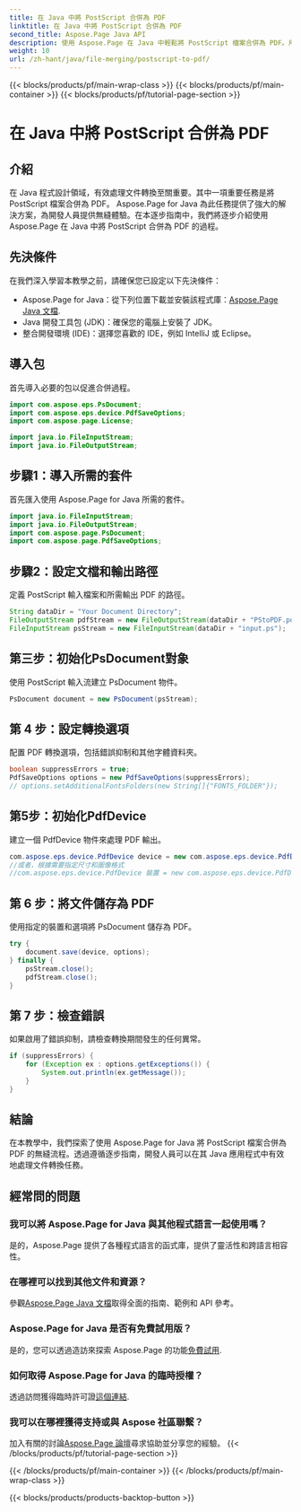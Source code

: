 ```yaml
---
title: 在 Java 中將 PostScript 合併為 PDF
linktitle: 在 Java 中將 PostScript 合併為 PDF
second_title: Aspose.Page Java API
description: 使用 Aspose.Page 在 Java 中輕鬆將 PostScript 檔案合併為 PDF。用於無縫文件轉換的綜合教學、常見問題和資源。
weight: 10
url: /zh-hant/java/file-merging/postscript-to-pdf/
---
```


{{< blocks/products/pf/main-wrap-class >}}
{{< blocks/products/pf/main-container >}}
{{< blocks/products/pf/tutorial-page-section >}}

# 在 Java 中將 PostScript 合併為 PDF

## 介紹
在 Java 程式設計領域，有效處理文件轉換至關重要。其中一項重要任務是將 PostScript 檔案合併為 PDF。 Aspose.Page for Java 為此任務提供了強大的解決方案，為開發人員提供無縫體驗。在本逐步指南中，我們將逐步介紹使用 Aspose.Page 在 Java 中將 PostScript 合併為 PDF 的過程。
## 先決條件
在我們深入學習本教學之前，請確保您已設定以下先決條件：
-  Aspose.Page for Java：從下列位置下載並安裝該程式庫：[Aspose.Page Java 文檔](https://reference.aspose.com/page/java/).
- Java 開發工具包 (JDK)：確保您的電腦上安裝了 JDK。
- 整合開發環境 (IDE)：選擇您喜歡的 IDE，例如 IntelliJ 或 Eclipse。
## 導入包
首先導入必要的包以促進合併過程。
```java
import com.aspose.eps.PsDocument;
import com.aspose.eps.device.PdfSaveOptions;
import com.aspose.page.License;

import java.io.FileInputStream;
import java.io.FileOutputStream;
```
## 步驟1：導入所需的套件
首先匯入使用 Aspose.Page for Java 所需的套件。
```java
import java.io.FileInputStream;
import java.io.FileOutputStream;
import com.aspose.page.PsDocument;
import com.aspose.page.PdfSaveOptions;
```
## 步驟2：設定文檔和輸出路徑
定義 PostScript 輸入檔案和所需輸出 PDF 的路徑。
```java
String dataDir = "Your Document Directory";
FileOutputStream pdfStream = new FileOutputStream(dataDir + "PStoPDF.pdf");
FileInputStream psStream = new FileInputStream(dataDir + "input.ps");
```
## 第三步：初始化PsDocument對象
使用 PostScript 輸入流建立 PsDocument 物件。
```java
PsDocument document = new PsDocument(psStream);
```
## 第 4 步：設定轉換選項
配置 PDF 轉換選項，包括錯誤抑制和其他字體資料夾。
```java
boolean suppressErrors = true;
PdfSaveOptions options = new PdfSaveOptions(suppressErrors);
// options.setAdditionalFontsFolders(new String[]{"FONTS_FOLDER"});
```
## 第5步：初始化PdfDevice
建立一個 PdfDevice 物件來處理 PDF 輸出。
```java
com.aspose.eps.device.PdfDevice device = new com.aspose.eps.device.PdfDevice(pdfStream);
//或者，根據需要指定尺寸和圖像格式
//com.aspose.eps.device.PdfDevice 裝置 = new com.aspose.eps.device.PdfDevice(pdfStream, new Dimension(595, 842));
```
## 第 6 步：將文件儲存為 PDF
使用指定的裝置和選項將 PsDocument 儲存為 PDF。
```java
try {
    document.save(device, options);
} finally {
    psStream.close();
    pdfStream.close();
}
```
## 第 7 步：檢查錯誤
如果啟用了錯誤抑制，請檢查轉換期間發生的任何異常。
```java
if (suppressErrors) {
    for (Exception ex : options.getExceptions()) {
        System.out.println(ex.getMessage());
    }
}
```
## 結論
在本教學中，我們探索了使用 Aspose.Page for Java 將 PostScript 檔案合併為 PDF 的無縫流程。透過遵循逐步指南，開發人員可以在其 Java 應用程式中有效地處理文件轉換任務。
## 經常問的問題
### 我可以將 Aspose.Page for Java 與其他程式語言一起使用嗎？
是的，Aspose.Page 提供了各種程式語言的函式庫，提供了靈活性和跨語言相容性。
### 在哪裡可以找到其他文件和資源？
參觀[Aspose.Page Java 文檔](https://reference.aspose.com/page/java/)取得全面的指南、範例和 API 參考。
### Aspose.Page for Java 是否有免費試用版？
是的，您可以透過造訪來探索 Aspose.Page 的功能[免費試用](https://releases.aspose.com/).
### 如何取得 Aspose.Page for Java 的臨時授權？
透過訪問獲得臨時許可證[這個連結](https://purchase.aspose.com/temporary-license/).
### 我可以在哪裡獲得支持或與 Aspose 社區聯繫？
加入有關的討論[Aspose.Page 論壇](https://forum.aspose.com/c/page/39)尋求協助並分享您的經驗。
{{< /blocks/products/pf/tutorial-page-section >}}

{{< /blocks/products/pf/main-container >}}
{{< /blocks/products/pf/main-wrap-class >}}

{{< blocks/products/products-backtop-button >}}
